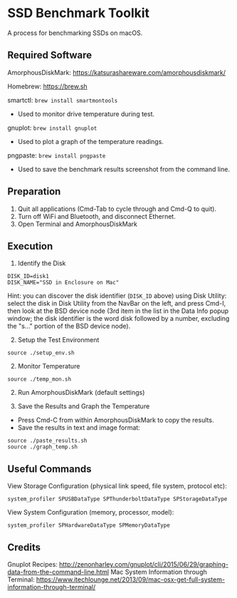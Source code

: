# SSD Benchmark Toolkit

A process for benchmarking SSDs on macOS.

## Required Software

AmorphousDiskMark: https://katsurashareware.com/amorphousdiskmark/

Homebrew: https://brew.sh

smartctl: `brew install smartmontools`
- Used to monitor drive temperature during test.

gnuplot: `brew install gnuplot`
- Used to plot a graph of the temperature readings.

pngpaste: `brew install pngpaste`
- Used to save the benchmark results screenshot from the command line.

## Preparation

1. Quit all applications (Cmd-Tab to cycle through and Cmd-Q to quit).
2. Turn off WiFi and Bluetooth, and disconnect Ethernet.
3. Open Terminal and AmorphousDiskMark

## Execution

1. Identify the Disk

```
DISK_ID=disk1
DISK_NAME="SSD in Enclosure on Mac"
```

Hint: you can discover the disk identifier (`DISK_ID` above) using Disk Utility: select the disk in Disk Utility from
the NavBar on the left, and press Cmd-I, then look at the BSD device node (3rd item in the list in the Data Info popup
window; the disk identifier is the word disk followed by a number, excluding the "s..." portion of the BSD device
node).

2. Setup the Test Environment

```
source ./setup_env.sh
```

2. Monitor Temperature

```
source ./temp_mon.sh
```

2. Run AmorphousDiskMark (default settings)

3. Save the Results and Graph the Temperature

- Press Cmd-C from within AmorphousDiskMark to copy the results.
- Save the results in text and image format:

```
source ./paste_results.sh
source ./graph_temp.sh
```

## Useful Commands

View Storage Configuration (physical link speed, file system, protocol etc):

```
system_profiler SPUSBDataType SPThunderboltDataType SPStorageDataType
```

View System Configuration (memory, processor, model):

```
system_profiler SPHardwareDataType SPMemoryDataType
```

## Credits

Gnuplot Recipes: http://zenonharley.com/gnuplot/cli/2015/06/29/graphing-data-from-the-command-line.html
Mac System Information through Terminal: https://www.itechlounge.net/2013/09/mac-osx-get-full-system-information-through-terminal/

